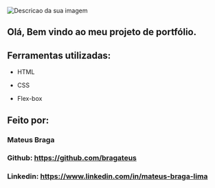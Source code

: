 ![Descricao da sua imagem](https://repository-images.githubusercontent.com/838645905/4c5666aa-376c-4faf-9bbe-db0f0e9836e8)

## Olá, Bem vindo ao meu projeto de portfólio.

## Ferramentas utilizadas:

* HTML

* CSS

* Flex-box

## Feito por:

### Mateus Braga

### Github: https://github.com/bragateus
### Linkedin: https://www.linkedin.com/in/mateus-braga-lima

```
